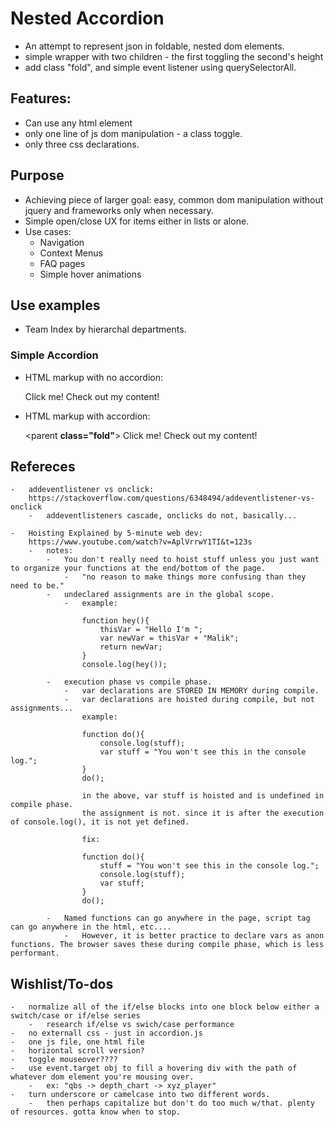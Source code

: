 # Nested Accordion

-	An attempt to represent json in foldable, nested dom elements.
-	simple wrapper with two children - the first toggling the second's height
-	add class "fold", and simple event listener using querySelectorAll.

## Features:

-	Can use any html element
-	only one line of js dom manipulation - a class toggle.
-	only three css declarations.

## Purpose

-	Achieving piece of larger goal: easy, common dom manipulation without jquery and frameworks only when necessary.
-	Simple open/close UX for items either in lists or alone.
-	Use cases:
	-	Navigation
	-	Context Menus
	-	FAQ pages
	-	Simple hover animations

## Use examples

-	Team Index by hierarchal departments.

### Simple Accordion

- HTML markup with no accordion:

	<parent>
		<first>Click me!</first>
		<second>
			Check out my content!
		</second>
	</parent>

- HTML markup with accordion:

	<parent **class="fold"**>
		<first>Click me!</first>
		<second>
			Check out my content!
		</second>
	</parent>

## Refereces

	-	addeventlistener vs onclick:
		https://stackoverflow.com/questions/6348494/addeventlistener-vs-onclick
		-	addeventlisteners cascade, onclicks do not, basically...

	-	Hoisting Explained by 5-minute web dev:
		https://www.youtube.com/watch?v=AplVrrwY1TI&t=123s
		-	notes:
			-	You don't really need to hoist stuff unless you just want to organize your functions at the end/bottom of the page. 
				-	"no reason to make things more confusing than they need to be."
			-	undeclared assignments are in the global scope.
				-	example:

					function hey(){
						thisVar = "Hello I'm ";
						var newVar = thisVar + "Malik";
						return newVar;
					}
					console.log(hey());

			-	execution phase vs compile phase.
				-	var declarations are STORED IN MEMORY during compile.
				-	var declarations are hoisted during compile, but not assignments...
					example:

					function do(){
						console.log(stuff);
						var stuff = "You won't see this in the console log.";
					}
					do();

					in the above, var stuff is hoisted and is undefined in compile phase.
					the assignment is not. since it is after the execution of console.log(), it is not yet defined.

					fix:

					function do(){
						stuff = "You won't see this in the console log.";
						console.log(stuff);
						var stuff;
					}
					do();

			-	Named functions can go anywhere in the page, script tag can go anywhere in the html, etc....
				-	However, it is better practice to declare vars as anon functions. The browser saves these during compile phase, which is less performant.

## Wishlist/To-dos

	-	normalize all of the if/else blocks into one block below either a switch/case or if/else series
		-	research if/else vs swich/case performance
	-	no externall css - just in accordion.js
	-	one js file, one html file
	-	horizontal scroll version?
	-	toggle mouseover????
	-	use event.target obj to fill a hovering div with the path of whatever dom element you're mousing over.
		-	ex: "qbs -> depth_chart -> xyz_player"
	-	turn underscore or camelcase into two different words.
		-	then perhaps capitalize but don't do too much w/that. plenty of resources. gotta know when to stop.